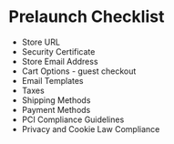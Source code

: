 # Prelaunch Checklist
* Store URL
* Security Certificate
* Store Email Address
* Cart Options - guest checkout
* Email Templates
* Taxes
* Shipping Methods
* Payment Methods
* PCI Compliance Guidelines
* Privacy and Cookie Law Compliance